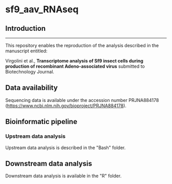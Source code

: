 # sf9_aav_RNAseq

## Introduction
---
This repository enables the reproduction of the analysis described in the manuscript entitled: 

Virgolini et al., **Transcriptome analysis of Sf9 insect cells during production of recombinant Adeno-associated virus** submitted to Biotechnology Journal.

## Data availability

Sequencing data is available under the accession number PRJNA884178 (https://www.ncbi.nlm.nih.gov/bioproject/PRJNA884178).

## Bioinformatic pipeline

### Upstream data analysis

Upstream data analysis is described in the "Bash" folder.

## Downstream data analysis

Downstream data analysis is available in the "R" folder.
